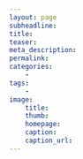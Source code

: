 ```yaml
---
layout: page
subheadline:
title:
teaser:
meta_description:
permalink:
categories:
    -
tags:
    -
image:
    title:
    thumb:
    homepage:
    caption:
    caption_url:
---
```





 [1]: #
 [2]: #
 [3]: #
 [4]: #
 [5]: #
 [6]: #
 [7]: #
 [8]: #
 [9]: #
 [10]: #
